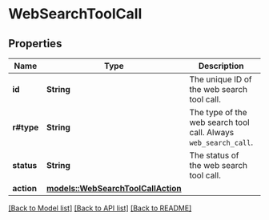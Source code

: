 # WebSearchToolCall

## Properties

Name | Type | Description | Notes
------------ | ------------- | ------------- | -------------
**id** | **String** | The unique ID of the web search tool call.  | 
**r#type** | **String** | The type of the web search tool call. Always `web_search_call`.  | 
**status** | **String** | The status of the web search tool call.  | 
**action** | [**models::WebSearchToolCallAction**](WebSearchToolCall_action.md) |  | 

[[Back to Model list]](../README.md#documentation-for-models) [[Back to API list]](../README.md#documentation-for-api-endpoints) [[Back to README]](../README.md)


